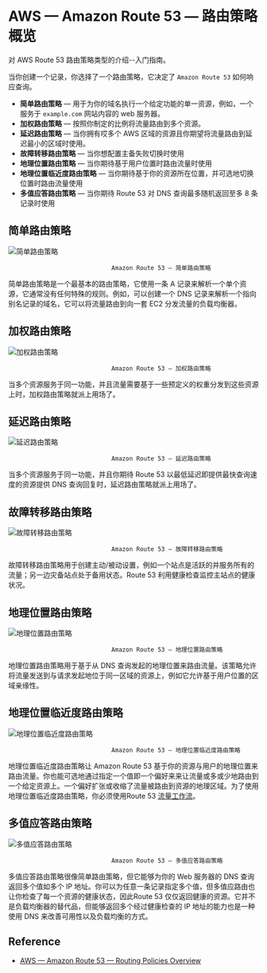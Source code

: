 # AWS — Amazon Route 53 — 路由策略概览

对 AWS Route 53 路由策略类型的介绍--入门指南。

当你创建一个记录，你选择了一个路由策略，它决定了 `Amazon Route 53` 如何响应查询。

- **简单路由策略** — 用于为你的域名执行一个给定功能的单一资源，例如，一个服务于 `example.com` 网站内容的 web 服务器。
- **加权路由策略** — 按照你制定的比例将流量路由到多个资源。
- **延迟路由策略** — 当你拥有哎多个 AWS 区域的资源且你期望将流量路由到延迟最小的区域时使用。
- **故障转移路由策略** — 当你想配置主备失败切换时使用
- **地理位置路由策略** — 当你期待基于用户位置时路由流量时使用
- **地理位置临近度路由策略** — 当你期待基于你的资源所在位置，并可选地切换位置时路由流量使用
- **多值应答路由策略** — 当你期待 Route 53 对 DNS 查询最多随机返回至多 8 条记录时使用

## 简单路由策略

![简单路由策略](images/simple_routing_policy.png)

                                 Amazon Route 53 — 简单路由策略

简单路由策略是一个最基本的路由策略，它使用一条 A 记录来解析一个单个资源，它通常没有任何特殊的规则。例如，可以创建一个 DNS 记录来解析一个指向别名记录的域名，它可以将流量路由到向一套 EC2 分发流量的负载均衡器。

## 加权路由策略

![加权路由策略](images/Weighted_Routing_Policy.png)

                                 Amazon Route 53 — 加权路由策略

当多个资源服务于同一功能，并且流量需要基于一些预定义的权重分发到这些资源上时，加权路由策略就派上用场了。

## 延迟路由策略

![延迟路由策略](images/Latency_Routing_Policy.png)

                                 Amazon Route 53 — 延迟路由策略

当多个资源服务于同一功能，并且你期待 Route 53 以最低延迟即提供最快查询速度的资源提供 DNS 查询回复时，延迟路由策略就派上用场了。

## 故障转移路由策略

![故障转移路由策略](images/Failover_Routing_Policy.png)

                                 Amazon Route 53 — 故障转移路由策略

故障转移路由策略用于创建主动/被动设置，例如一个站点是活跃的并服务所有的流量；另一边灾备站点处于备用状态。Route 53 利用健康检查监控主站点的健康状况。

## 地理位置路由策略

![地理位置路由策略](images/Geolocation_Routing_Policy.png)

                                 Amazon Route 53 — 地理位置路由策略

地理位置路由策略用于基于从 DNS 查询发起的地理位置来路由流量。该策略允许将流量发送到与请求发起地位于同一区域的资源上，例如它允许基于用户位置的区域亲缘性。

## 地理位置临近度路由策略

![地理位置临近度路由策略](images/Geoproximity_Routing_Policy.png)

                                 Amazon Route 53 — 地理位置临近度路由策略

地理位置临近度路由策略让 Amazon Route 53 基于你的资源与用户的地理位置来路由流量。你也能可选地通过指定一个值即一个偏好来来让流量或多或少地路由到一个给定资源上。一个偏好扩张或收缩了流量被路由到资源的地理区域。为了使用地理位置临近度路由策略，你必须使用Route 53 [流量工作流](https://docs.aws.amazon.com/Route53/latest/DeveloperGuide/traffic-flow.html)。

## 多值应答路由策略

![多值应答路由策略](images/Multivalue_Answer_Routing_Policy.png)

                                 Amazon Route 53 — 多值应答路由策略

多值应答路由策略很像简单路由策略，但它能够为你的 Web 服务器的 DNS 查询返回多个值如多个 IP 地址。你可以为任意一条记录指定多个值，但多值应路由也让你检查了每一个资源的健康状态，因此Route 53 仅仅返回健康的资源。它并不是负载均衡器的替代品，但能够返回多个经过健康检查的 IP 地址的能力也是一种使用 DNS 来改善可用性以及负载均衡的方式。

## Reference
- [AWS — Amazon Route 53 — Routing Policies Overview](https://medium.com/awesome-cloud/aws-amazon-route-53-routing-policies-overview-285cee2d4d3b)